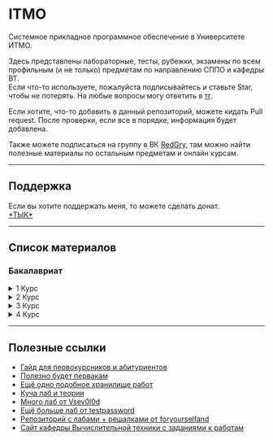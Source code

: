 # ITMO
Системное прикладное программное обеспечение в Университете ИТМО.  

Здесь представлены лабораторные, тесты, рубежки, экзамены по всем профильным (и не только) предметам по направлению СППО и кафедры ВТ.  
Если что-то используете, пожалуйста подписывайтесь и ставьте Star, чтобы не потерять. На любые вопросы могу ответить в [тг](https://t.me/RedGry).

Если хотите, что-то добавить в данный репозиторий, можете кидать Pull request. После проверки, если все в порядке, информация будет добавлена.

Также можете подписаться на группу в ВК [RedGry](https://vk.com/egoredgry), там можно найти полезные материалы по остальным предметам и онлайн курсам.

---

## Поддержка
Если вы хотите поддержать меня, то можете сделать донат.  
[\*ТЫК*](https://pay.mysbertips.ru/01264891)

---

## Список материалов
### Бакалавриат
<details>
    <summary>1 Курс</summary>

+ [ОПД](./OPD) 
+ [Дискретная математика](./Discrete%20math)
+ [Информатика](./Informatics)
+ [Программирование](./Programming)

</details>
<details>
  <summary>2 Курс</summary>

+ [Веб-программирование](./Web%20programming)
+ [Вычислительная математика](./Computational%20math)
+ [Алгоритмы и структуры данных](./Algorithms)
+ [Теория вероятности](./Theory%20of%20probability)

</details>
<details>
  <summary>3 Курс</summary>

+ 5 Семестр
    + [Архитектура компьютера](./Computer%20architecture)
    + [Архитектура программных систем](./Architecture%20of%20software%20systems)
    + [Информационные системы и базы данных](./ISDB)
    + [Операционные системы](./Operating%20systems)
    + [Системы искусственного интеллекта](./Artificial%20intelligence%20systems)
+ 6 Семестр
    + [Бизнес-логика программных систем](./BLPS)
    + [Компьютерные сети](./Computer%20networks)
    + [Распределенные системы хранения данных](./RSHD)
    + [Системное программное обеспечение](./System%20software)
    + [Тестирование программного обеспечения](./TPO)

</details>
<details>
  <summary>4 Курс</summary>

+ 7 Семестр
  + [Администрирование систем и сетей](./Administration%20systems%20and%20networks)
  + [Информационная безопасность](./Information%20security)
  + [Моделирование](./Modeling)
  + [Облачные и туманные вычисления](./Cloud%20and%20Fog%20computing)
  + [Проектирование вычислительных систем](./Computer%20systems%20design)
  + [Сервис-ориентированная архитектура](./SOA)
  + [Экономика программной инженерии](./Economics%20Software%20Engineering)
+ 8 Семестр
  + [Практика](./Practice)
  + [Проектная документация](./Project%20documentation)
  + [Диплом](./Diploma%20bachelor%20degree)

</details>

---

## Полезные ссылки
+ [Гайд для первокурсников и абитуриентов](https://yank0vy3rdna.github.io/itmo-faq/)
+ [Полезно будет первакам](https://github.com/Roggired/ITMO)
+ [Ещё одно подобное хранилище работ](https://github.com/EgorMIt/ITMO)
+ [Куча лаб и теории](https://github.com/band-of-four)
+ [Много лаб от Vsev0l0d](https://github.com/Vsev0l0d?tab=repositories)
+ [Ещё больше лаб от testpassword](https://github.com/testpassword?tab=repositories)
+ [Репозиторий с лабами + решалками от foryourselfand](https://github.com/foryourselfand?tab=repositories)
+ [Сайт кафедры Вычислительной техники с заданиями к работам](https://se.ifmo.ru)